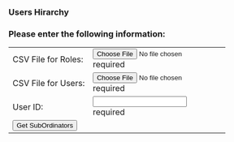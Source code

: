 
<html>
  <head>
    <script src="https://ajax.googleapis.com/ajax/libs/angularjs/1.6.4/angular.min.js"></script> 
    <script type="text/javascript" src="getSubOrdinators.js"></script>
    <script>
  
  function getResults() {
  var roles = document.forms["myForm"]["roles"].value;
  var users = document.forms["myForm"]["users"].value;
  
  var userId = parseInt(document.forms["myForm"]["userId"].value);
  
  if (userId)
  {
  var roles = setRoles(roles);
  var users = setusers(users);
 
      console.log(roles);
      console.log(users);
      var result = getSubOrdinators(userId, users, roles);     
      console.log(result);
  
   } 
   }
</script>

  </head>
  <body>
    
<h3>Users Hirarchy</h3>

<h3>Please enter the following information:</h3>
 
 <form name="myForm">
  <table style="width:100%">
   <tr>
   <td >CSV File for Roles:</td>
   <td ><input type="file" name="roles" id="roles" onchange="" ng-model="csv" required/>
   <div id="csvError" ng-show="myForm.roles.$untouched">required</div>
   </td>
  </tr>
  <tr>
   <td >CSV File for Users:</td>
   <td ><input type="file" name="users" id="users" onchange="" ng-model="csv" required/>
   <div id="csvError" ng-show="myForm.users.$untouched">required</div>
   </td>
  </tr>
  <tr>
   <td >User ID: </td>
   <td ><input type="text" name="userId" ng-model="from" required>
    <div id="fromError" ng-show="myForm.userID.$invalid">required</div></td>
  </tr>
   
  <tr><td  colspan="2"><input type="button" onclick="getResults()" value="Get SubOrdinators" /></td></tr>
  
  </table>
  
 </form>
 </body>

